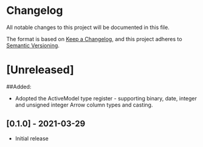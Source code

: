 # Changelog
All notable changes to this project will be documented in this file.

The format is based on [Keep a Changelog](https://keepachangelog.com/en/1.0.0/),
and this project adheres to [Semantic Versioning](https://semver.org/spec/v2.0.0.html).

# [Unreleased]
##Added:
- Adopted the ActiveModel type register - supporting binary, date, integer and unsigned integer Arrow column types and casting.


## [0.1.0] - 2021-03-29

- Initial release
